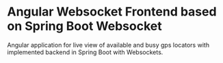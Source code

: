 # Angular Websocket Frontend based on Spring Boot Websocket

Angular application for live view of available and busy gps locators with implemented backend in Spring Boot with Websockets.

